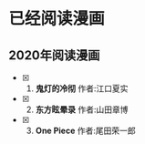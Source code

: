 # 已经阅读漫画

## 2020年阅读漫画
- [x] 1. **鬼灯的冷彻**  作者:江口夏实
- [x] 2. **东方眩晕录** 作者:山田章博
- [x] 3. **One Piece** 作者:尾田荣一郎

